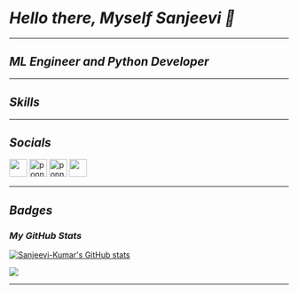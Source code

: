 # *Hello there, Myself Sanjeevi 👋*
------------------------
## *ML Engineer and Python Developer*
------------------------


## *Skills*

------------------------

## *Socials*

<p align="left">
<a href="https://www.linkedin.com/in/sanjeevi-kumar-m/" target="_blank" rel="noreferrer"><img src="https://raw.githubusercontent.com/danielcranney/readme-generator/main/public/icons/socials/linkedin.svg" width="32" height="32" /></a> 
<a href="https://www.kaggle.com/sanjeevi7" target="_blank" rel="noreferrer"><img src="https://raw.githubusercontent.com/rahuldkjain/github-profile-readme-generator/master/src/images/icons/Social/kaggle.svg" alt="ponnarasua" height="32" width="32" /></a>
<a href="https://leetcode.com/u/Sanjeevi_Kumar_7/" target="_blank" rel="noreferrer"><img src="https://raw.githubusercontent.com/rahuldkjain/github-profile-readme-generator/master/src/images/icons/Social/leet-code.svg" alt="ponnarasu_a" height="32" width="32" /></a>
<a href="https://www.github.com/Sanjeevi-Kumar/" target="_blank" rel="noreferrer"><img src="https://raw.githubusercontent.com/danielcranney/profileme-dev/refs/heads/main/public/icons/socials/github-dark.svg" width="32" height="32" /></a> 

------------------------

## *Badges*

### *My GitHub Stats*

<a href="http://www.github.com/Sanjeevi-Kumar"><img src="https://github-readme-stats.vercel.app/api?username=Sanjeevi-Kumar&show_icons=true&hide=stars,&count_private=true&title_color=6366f1&text_color=ffffff&icon_color=6366f1&bg_color=1c1917&hide_border=true&show_icons=true" alt="Sanjeevi-Kumar's GitHub stats" /></a>

<a href="https://github.com/Sanjeevi-Kumar"><img src="https://github-readme-streak-stats.herokuapp.com/?user=Sanjeevi-Kumar&stroke=ffffff&background=1c1917&ring=6366f1&fire=6366f1&currStreakNum=ffffff&currStreakLabel=6366f1&sideNums=ffffff&sideLabels=ffffff&dates=ffffff&hide_border=true" /></a>

---------------------------------------

